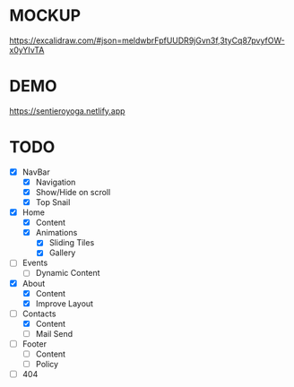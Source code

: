 # MOCKUP
https://excalidraw.com/#json=meldwbrFpfUUDR9jGvn3f,3tyCq87pvyfOW-x0yYIvTA

# DEMO
https://sentieroyoga.netlify.app

# TODO
- [x] NavBar
  - [x] Navigation
  - [x] Show/Hide on scroll
  - [x] Top Snail

- [x] Home
  - [x] Content
  - [x] Animations
    - [x] Sliding Tiles
    - [x] Gallery
  
- [ ] Events
  - [ ] Dynamic Content

- [x] About
  - [x] Content
  - [x] Improve Layout

- [ ] Contacts
  - [x] Content
  - [ ] Mail Send

- [ ] Footer
  - [ ] Content
  - [ ] Policy

- [ ] 404